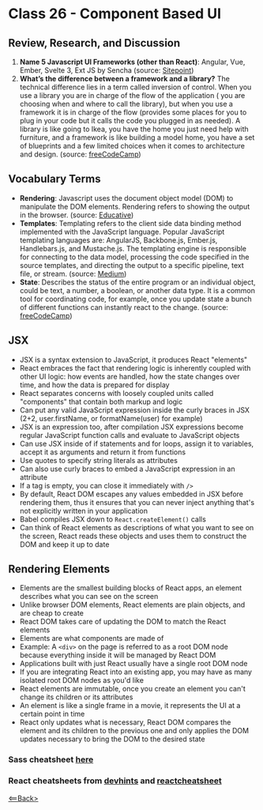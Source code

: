 # Class 26 - Component Based UI

## Review, Research, and Discussion

1. **Name 5 Javascript UI Frameworks (other than React)**: Angular, Vue, Ember, Svelte 3, Ext JS by Sencha (source: [Sitepoint](https://www.sitepoint.com/javascript-ui-frameworks/))
1. **What’s the difference between a framework and a library?** The technical difference lies in a term called inversion of control. When you use a library you are in charge of the flow of the application ( you are choosing when and where to call the library), but when you use a framework it is in charge of the flow (provides some places for you to plug in your code but it calls the code you plugged in as needed). A library is like going to Ikea, you have the home you just need help with furniture, and a framework is like building a model home, you have a set of blueprints and a few limited choices when it comes to architecture and design. (source: [freeCodeCamp](https://www.freecodecamp.org/news/the-difference-between-a-framework-and-a-library-bd133054023f/))

## Vocabulary Terms

- **Rendering**: Javascript uses the document object model (DOM) to manipulate the DOM elements. Rendering refers to showing the output in the browser. (source: [Educative](https://www.educative.io/edpresso/what-is-javascript-rendering))
- **Templates**: Templating refers to the client side data binding method implemented with the JavaScript language. Popular JavaScript templating languages are: AngularJS, Backbone.js, Ember.js, Handlebars.js, and Mustache.js. The templating engine is responsible for connecting to the data model, processing the code specified in the source templates, and directing the output to a specific pipeline, text file, or stream. (source: [Medium](https://medium.com/@BuildMySite1/javascript-templating-what-is-templating-7ff49d97db6b))
- **State**: Describes the status of the entire program or an individual object, could be text, a number, a boolean, or another data type. It is a common tool for coordinating code, for example, once you update state a bunch of different functions can instantly react to the change. (source: [freeCodeCamp](https://www.freecodecamp.org/news/state-in-javascript-explained-by-cooking-a-simple-meal-2baf10a787ee))

## JSX

- JSX is a syntax extension to JavaScript, it produces React "elements" 
- React embraces the fact that rendering logic is inherently coupled with other UI logic: how events are handled, how the state changes over time, and how the data is prepared for display
- React separates concerns with loosely coupled units called "components" that contain both markup and logic
- Can put any valid JavaScript expression inside the curly braces in JSX (2+2, user.firstName, or formatName(user) for example)
- JSX is an expression too, after compilation JSX expressions become regular JavaScript function calls and evaluate to JavaScript objects
- Can use JSX inside of if statements and for loops, assign it to variables, accept it as arguments and return it from functions
- Use quotes to specify string literals as attributes
- Can also use curly braces to embed a JavaScript expression in an attribute
- If a tag is empty, you can close it immediately with ```/>```
- By default, React DOM escapes any values embedded in JSX before rendering them, thus it ensures that you can never inject anything that's not explicitly written in your application
- Babel compiles JSX down to ```React.createElement()``` calls
- Can think of React elements as descriptions of what you want to see on the screen, React reads these objects and uses them to construct the DOM and keep it up to date

## Rendering Elements

- Elements are the smallest building blocks of React apps, an element describes what you can see on the screen
- Unlike browser DOM elements, React elements are plain objects, and are cheap to create
- React DOM takes care of updating the DOM to match the React elements
- Elements are what components are made of
- Example: A ```<div>``` on the page is referred to as a root DOM node because everything inside it will be managed by React DOM
- Applications built with just React usually have a single root DOM node
- If you are integrating React into an existing app, you may have as many isolated root DOM nodes as you'd like
- React elements are immutable, once you create an element you can't change its children or its attributes
- An element is like a single frame in a movie, it represents the UI at a certain point in time
- React only updates what is necessary, React DOM compares the element and its children to the previous one and only applies the DOM updates necessary to bring the DOM to the desired state

### Sass cheatsheet [here](https://devhints.io/sass)

### React cheatsheets from [devhints](https://devhints.io/react) and [reactcheatsheet](https://reactcheatsheet.com/)

[<==Back>](../README.md)